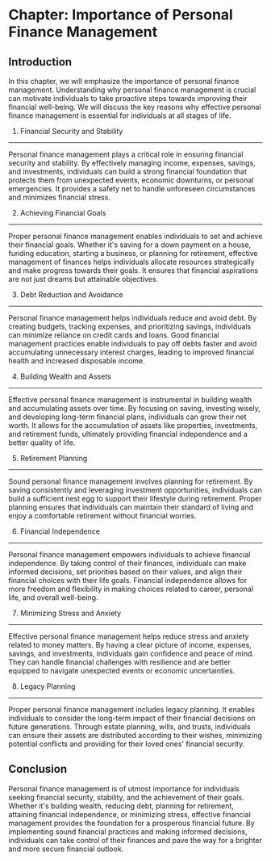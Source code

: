 Chapter: Importance of Personal Finance Management
==================================================

Introduction
------------

In this chapter, we will emphasize the importance of personal finance management. Understanding why personal finance management is crucial can motivate individuals to take proactive steps towards improving their financial well-being. We will discuss the key reasons why effective personal finance management is essential for individuals at all stages of life.

1. Financial Security and Stability
-----------------------------------

Personal finance management plays a critical role in ensuring financial security and stability. By effectively managing income, expenses, savings, and investments, individuals can build a strong financial foundation that protects them from unexpected events, economic downturns, or personal emergencies. It provides a safety net to handle unforeseen circumstances and minimizes financial stress.

2. Achieving Financial Goals
----------------------------

Proper personal finance management enables individuals to set and achieve their financial goals. Whether it's saving for a down payment on a house, funding education, starting a business, or planning for retirement, effective management of finances helps individuals allocate resources strategically and make progress towards their goals. It ensures that financial aspirations are not just dreams but attainable objectives.

3. Debt Reduction and Avoidance
-------------------------------

Personal finance management helps individuals reduce and avoid debt. By creating budgets, tracking expenses, and prioritizing savings, individuals can minimize reliance on credit cards and loans. Good financial management practices enable individuals to pay off debts faster and avoid accumulating unnecessary interest charges, leading to improved financial health and increased disposable income.

4. Building Wealth and Assets
-----------------------------

Effective personal finance management is instrumental in building wealth and accumulating assets over time. By focusing on saving, investing wisely, and developing long-term financial plans, individuals can grow their net worth. It allows for the accumulation of assets like properties, investments, and retirement funds, ultimately providing financial independence and a better quality of life.

5. Retirement Planning
----------------------

Sound personal finance management involves planning for retirement. By saving consistently and leveraging investment opportunities, individuals can build a sufficient nest egg to support their lifestyle during retirement. Proper planning ensures that individuals can maintain their standard of living and enjoy a comfortable retirement without financial worries.

6. Financial Independence
-------------------------

Personal finance management empowers individuals to achieve financial independence. By taking control of their finances, individuals can make informed decisions, set priorities based on their values, and align their financial choices with their life goals. Financial independence allows for more freedom and flexibility in making choices related to career, personal life, and overall well-being.

7. Minimizing Stress and Anxiety
--------------------------------

Effective personal finance management helps reduce stress and anxiety related to money matters. By having a clear picture of income, expenses, savings, and investments, individuals gain confidence and peace of mind. They can handle financial challenges with resilience and are better equipped to navigate unexpected events or economic uncertainties.

8. Legacy Planning
------------------

Proper personal finance management includes legacy planning. It enables individuals to consider the long-term impact of their financial decisions on future generations. Through estate planning, wills, and trusts, individuals can ensure their assets are distributed according to their wishes, minimizing potential conflicts and providing for their loved ones' financial security.

Conclusion
----------

Personal finance management is of utmost importance for individuals seeking financial security, stability, and the achievement of their goals. Whether it's building wealth, reducing debt, planning for retirement, attaining financial independence, or minimizing stress, effective financial management provides the foundation for a prosperous financial future. By implementing sound financial practices and making informed decisions, individuals can take control of their finances and pave the way for a brighter and more secure financial outlook.
